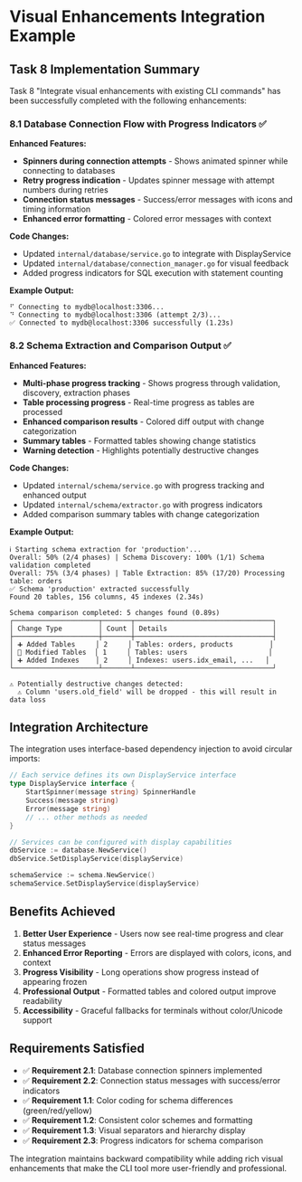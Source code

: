 # Visual Enhancements Integration Example

## Task 8 Implementation Summary

Task 8 "Integrate visual enhancements with existing CLI commands" has been successfully completed with the following enhancements:

### 8.1 Database Connection Flow with Progress Indicators ✅

**Enhanced Features:**
- **Spinners during connection attempts** - Shows animated spinner while connecting to databases
- **Retry progress indication** - Updates spinner message with attempt numbers during retries
- **Connection status messages** - Success/error messages with icons and timing information
- **Enhanced error formatting** - Colored error messages with context

**Code Changes:**
- Updated `internal/database/service.go` to integrate with DisplayService
- Updated `internal/database/connection_manager.go` for visual feedback
- Added progress indicators for SQL execution with statement counting

**Example Output:**
```
⠋ Connecting to mydb@localhost:3306...
⠙ Connecting to mydb@localhost:3306 (attempt 2/3)...
✅ Connected to mydb@localhost:3306 successfully (1.23s)
```

### 8.2 Schema Extraction and Comparison Output ✅

**Enhanced Features:**
- **Multi-phase progress tracking** - Shows progress through validation, discovery, extraction phases
- **Table processing progress** - Real-time progress as tables are processed
- **Enhanced comparison results** - Colored diff output with change categorization
- **Summary tables** - Formatted tables showing change statistics
- **Warning detection** - Highlights potentially destructive changes

**Code Changes:**
- Updated `internal/schema/service.go` with progress tracking and enhanced output
- Updated `internal/schema/extractor.go` with progress indicators
- Added comparison summary tables with change categorization

**Example Output:**
```
ℹ️ Starting schema extraction for 'production'...
Overall: 50% (2/4 phases) | Schema Discovery: 100% (1/1) Schema validation completed
Overall: 75% (3/4 phases) | Table Extraction: 85% (17/20) Processing table: orders
✅ Schema 'production' extracted successfully
Found 20 tables, 156 columns, 45 indexes (2.34s)

Schema comparison completed: 5 changes found (0.89s)
┌─────────────────────┬───────┬──────────────────────────────────┐
│ Change Type         │ Count │ Details                          │
├─────────────────────┼───────┼──────────────────────────────────┤
│ ➕ Added Tables     │ 2     │ Tables: orders, products         │
│ 🔄 Modified Tables  │ 1     │ Tables: users                    │
│ ➕ Added Indexes    │ 2     │ Indexes: users.idx_email, ...   │
└─────────────────────┴───────┴──────────────────────────────────┘

⚠️ Potentially destructive changes detected:
  ⚠️ Column 'users.old_field' will be dropped - this will result in data loss
```

## Integration Architecture

The integration uses interface-based dependency injection to avoid circular imports:

```go
// Each service defines its own DisplayService interface
type DisplayService interface {
    StartSpinner(message string) SpinnerHandle
    Success(message string)
    Error(message string)
    // ... other methods as needed
}

// Services can be configured with display capabilities
dbService := database.NewService()
dbService.SetDisplayService(displayService)

schemaService := schema.NewService()  
schemaService.SetDisplayService(displayService)
```

## Benefits Achieved

1. **Better User Experience** - Users now see real-time progress and clear status messages
2. **Enhanced Error Reporting** - Errors are displayed with colors, icons, and context
3. **Progress Visibility** - Long operations show progress instead of appearing frozen
4. **Professional Output** - Formatted tables and colored output improve readability
5. **Accessibility** - Graceful fallbacks for terminals without color/Unicode support

## Requirements Satisfied

- ✅ **Requirement 2.1**: Database connection spinners implemented
- ✅ **Requirement 2.2**: Connection status messages with success/error indicators  
- ✅ **Requirement 1.1**: Color coding for schema differences (green/red/yellow)
- ✅ **Requirement 1.2**: Consistent color schemes and formatting
- ✅ **Requirement 1.3**: Visual separators and hierarchy display
- ✅ **Requirement 2.3**: Progress indicators for schema comparison

The integration maintains backward compatibility while adding rich visual enhancements that make the CLI tool more user-friendly and professional.